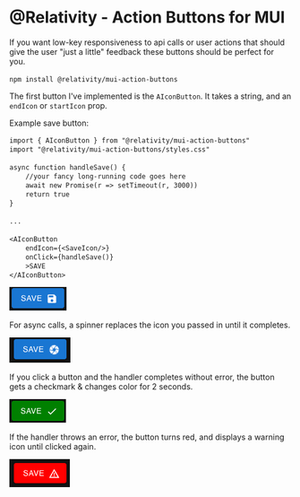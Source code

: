 # @Relativity - Action Buttons for MUI

If you want low-key responsiveness to api calls or user actions that should give the user "just a little" feedback
these buttons should be perfect for you.

`npm install @relativity/mui-action-buttons`

The first button I've implemented is the `AIconButton`. It takes a string, and an `endIcon` or `startIcon` prop.

Example save button: 
```tsx
import { AIconButton } from "@relativity/mui-action-buttons"
import "@relativity/mui-action-buttons/styles.css"

async function handleSave() {
    //your fancy long-running code goes here
    await new Promise(r => setTimeout(r, 3000))
    return true
}

...

<AIconButton 
    endIcon={<SaveIcon/>} 
    onClick={handleSave()}
    >SAVE
</AIconButton>
```

![save.png](https://raw.githubusercontent.com/relativityboy/mui-action-buttons/main/docs/img/save.png)

For async calls, a spinner replaces the icon you passed in until it completes. 

![spinning.png](https://raw.githubusercontent.com/relativityboy/mui-action-buttons/main/docs/img/spinning.png)

If you click a button and the handler completes without error, the button gets a checkmark & changes color for 2 seconds.

![success.png](https://raw.githubusercontent.com/relativityboy/mui-action-buttons/main/docs/img/success.png)

If the handler throws an error, the button turns red, and displays a warning icon until clicked again.

![error.png](https://raw.githubusercontent.com/relativityboy/mui-action-buttons/main/docs/img/error.png)

